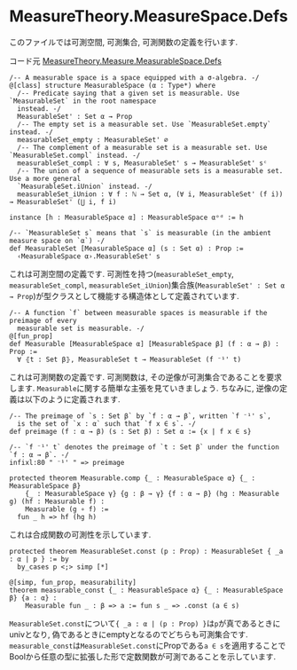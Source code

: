 MeasureTheory.MeasureSpace.Defs
============================================

このファイルでは可測空間, 可測集合, 可測関数の定義を行います.

コード元
[MeasureTheory.Measure.MeasurableSpace.Defs](https://leanprover-community.github.io/mathlib4_docs/Mathlib/MeasureTheory/Measure.MeasurableSpace.Defs.html)

``` lean4
/-- A measurable space is a space equipped with a σ-algebra. -/
@[class] structure MeasurableSpace (α : Type*) where
  /-- Predicate saying that a given set is measurable. Use `MeasurableSet` in the root namespace
  instead. -/
  MeasurableSet' : Set α → Prop
  /-- The empty set is a measurable set. Use `MeasurableSet.empty` instead. -/
  measurableSet_empty : MeasurableSet' ∅
  /-- The complement of a measurable set is a measurable set. Use `MeasurableSet.compl` instead. -/
  measurableSet_compl : ∀ s, MeasurableSet' s → MeasurableSet' sᶜ
  /-- The union of a sequence of measurable sets is a measurable set. Use a more general
  `MeasurableSet.iUnion` instead. -/
  measurableSet_iUnion : ∀ f : ℕ → Set α, (∀ i, MeasurableSet' (f i)) → MeasurableSet' (⋃ i, f i)

instance [h : MeasurableSpace α] : MeasurableSpace αᵒᵈ := h

/-- `MeasurableSet s` means that `s` is measurable (in the ambient measure space on `α`) -/
def MeasurableSet [MeasurableSpace α] (s : Set α) : Prop :=
  ‹MeasurableSpace α›.MeasurableSet' s
```
これは可測空間の定義です. 可測性を持つ(`measurableSet_empty`, `measurableSet_compl`, `measurableSet_iUnion`)集合族(`MeasurableSet' : Set α → Prop`)が型クラスとして機能する構造体として定義されています.

``` lean4
/-- A function `f` between measurable spaces is measurable if the preimage of every
  measurable set is measurable. -/
@[fun_prop]
def Measurable [MeasurableSpace α] [MeasurableSpace β] (f : α → β) : Prop :=
  ∀ ⦃t : Set β⦄, MeasurableSet t → MeasurableSet (f ⁻¹' t)
```
これは可測関数の定義です. 可測関数は, その逆像が可測集合であることを要求します. `Measurable`に関する簡単な主張を見ていきましょう. ちなみに, 逆像の定義は以下のように定義されます.
``` lean4
/-- The preimage of `s : Set β` by `f : α → β`, written `f ⁻¹' s`,
  is the set of `x : α` such that `f x ∈ s`. -/
def preimage (f : α → β) (s : Set β) : Set α := {x | f x ∈ s}

/-- `f ⁻¹' t` denotes the preimage of `t : Set β` under the function `f : α → β`. -/
infixl:80 " ⁻¹' " => preimage
```

``` lean4
protected theorem Measurable.comp {_ : MeasurableSpace α} {_ : MeasurableSpace β}
    {_ : MeasurableSpace γ} {g : β → γ} {f : α → β} (hg : Measurable g) (hf : Measurable f) :
    Measurable (g ∘ f) :=
  fun _ h => hf (hg h)
```
これは合成関数の可測性を示しています.

``` lean4
protected theorem MeasurableSet.const (p : Prop) : MeasurableSet { _a : α | p } := by
  by_cases p <;> simp [*]

@[simp, fun_prop, measurability]
theorem measurable_const {_ : MeasurableSpace α} {_ : MeasurableSpace β} {a : α} :
    Measurable fun _ : β => a := fun s _ => .const (a ∈ s)
```
`MeasurableSet.const`について`{ _a : α | (p : Prop) }`は`p`が真であるときにunivとなり, 偽であるときにemptyとなるのでどちらも可測集合です. `measurable_const`は`MeasurableSet.const`にPropである`a ∈ s`を適用することでBoolから任意の型に拡張した形で定数関数が可測であることを示しています.